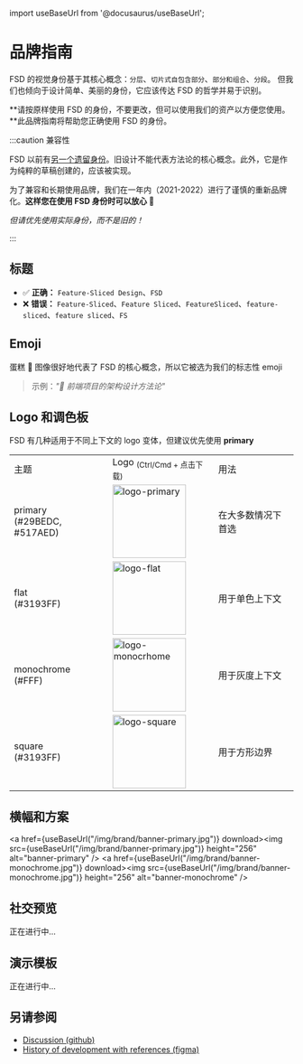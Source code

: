 import useBaseUrl from '@docusaurus/useBaseUrl';

# 品牌指南

FSD 的视觉身份基于其核心概念：`分层`、`切片式自包含部分`、`部分和组合`、`分段`。
但我们也倾向于设计简单、美丽的身份，它应该传达 FSD 的哲学并易于识别。

**请按原样使用 FSD 的身份，不要更改，但可以使用我们的资产以方便您使用。**此品牌指南将帮助您正确使用 FSD 的身份。

:::caution 兼容性

FSD 以前有[另一个遗留身份](https://drive.google.com/drive/folders/11Y-3qZ_C9jOFoW2UbSp11YasOhw4yBdl?usp=sharing)。旧设计不能代表方法论的核心概念。此外，它是作为纯粹的草稿创建的，应该被实现。

为了兼容和长期使用品牌，我们在一年内（2021-2022）进行了谨慎的重新品牌化。**这样您在使用 FSD 身份时可以放心 🍰**

*但请优先使用实际身份，而不是旧的！*

:::

## 标题

- ✅ **正确：** `Feature-Sliced Design`、`FSD`
- ❌ **错误：** `Feature-Sliced`、`Feature Sliced`、`FeatureSliced`、`feature-sliced`、`feature sliced`、`FS`

## Emoji

蛋糕 🍰 图像很好地代表了 FSD 的核心概念，所以它被选为我们的标志性 emoji

> 示例：*"🍰 前端项目的架构设计方法论"*

## Logo 和调色板

FSD 有几种适用于不同上下文的 logo 变体，但建议优先使用 **primary**

<!-- FIXME: refactor; use as Brand component for? -->
<!-- FIXME: Fix downloading -->

<table style={{ textAlign: "center" }}>
    <tr>
        <td>主题</td>
        <td>Logo <sub style={{ color: "gray", display: "block" }}>(Ctrl/Cmd + 点击下载)</sub></td>
        <td>用法</td>
    </tr>
    <tr>
        <td style={{ color: "#FFF", background: "linear-gradient(135deg, rgba(41,190,220,1) 0%, rgba(81,122,237,1) 100%)" }}>primary <br/> (#29BEDC, #517AED)</td>
        <td><a href={useBaseUrl("/img/brand/logo-primary.png")} download><img src={useBaseUrl("/img/brand/logo-primary.png")} height="130" alt="logo-primary" /></a></td>
        <td>在大多数情况下首选</td>
    </tr>
    <tr>
        <td style={{ color: "#FFF", background: "#3193FF" }}>flat <br/> (#3193FF)</td>
        <td><a href={useBaseUrl("/img/brand/logo-flat.png")} download><img src={useBaseUrl("/img/brand/logo-flat.png")} height="130" alt="logo-flat" /></a></td>
        <td>用于单色上下文</td>
    </tr>
    <tr>
        <td style={{ color: "#000", background: "#FFF" }}>monochrome <br /> (#FFF)</td>
        <td style={{ color: "#000", background: "#242526" }}><a href={useBaseUrl("/img/brand/logo-monochrome.png")} download><img src={useBaseUrl("/img/brand/logo-monochrome.png")} height="130" alt="logo-monocrhome" /></a></td>
        <td>用于灰度上下文</td>
    </tr>
    <tr>
        <td style={{ color: "#FFF", background: "#3193FF" }}>square <br/> (#3193FF)</td>
        <td><a href={useBaseUrl("/img/brand/logo-square.png")} download><img src={useBaseUrl("/img/brand/logo-square.png")} height="130" alt="logo-square" /></a></td>
        <td>用于方形边界</td>
    </tr>
</table>

## 横幅和方案

<a href={useBaseUrl("/img/brand/banner-primary.jpg")} download><img src={useBaseUrl("/img/brand/banner-primary.jpg")} height="256" alt="banner-primary" /></a>
<a href={useBaseUrl("/img/brand/banner-monochrome.jpg")} download><img src={useBaseUrl("/img/brand/banner-monochrome.jpg")} height="256" alt="banner-monochrome" /></a>

## 社交预览

正在进行中...

## 演示模板

正在进行中...

## 另请参阅

- [Discussion (github)](https://github.com/feature-sliced/documentation/discussions/399)
- [History of development with references (figma)](https://www.figma.com/file/RPphccpoeasVB0lMpZwPVR/FSD-Brand?node-id=0%3A1)
